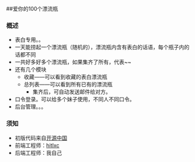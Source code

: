 ##爱你的100个漂流瓶

### 概述

- 表白专用。。
- 一天能捞起一个漂流瓶（随机的），漂流瓶内含有表白的话语，每个瓶子内的话都不同
- 一共好多好多个漂流瓶，如果集齐了所有，代表~~
- 还有几个模块
  - 收藏——可以看到收藏的表白漂流瓶
  - 总列表——可以看到所有已有的漂流瓶
    - 集齐后，可自动发送邮件给对方。
- 口令登录。可以给多个妹子使用，不同人不同口令。
- 后台管理。。。


### 须知

- 初版代码来自[开源中国](http://www.oschina.net/code/snippet_554046_49098)
- 前端工程师：[hitlxc](github.com/hitlxc)
- 后端工程师：我自己
